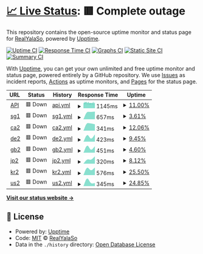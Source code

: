 # [📈 Live Status](https://status.yalaso.top): <!--live status--> **🟥 Complete outage**

This repository contains the open-source uptime monitor and status page for [RealYalaSo](https://status.yalaso.top), powered by [Upptime](https://github.com/upptime/upptime).

[![Uptime CI](https://github.com/RealYalaSo/status/workflows/Uptime%20CI/badge.svg)](https://github.com/RealYalaSo/status/actions?query=workflow%3A%22Uptime+CI%22)
[![Response Time CI](https://github.com/RealYalaSo/status/workflows/Response%20Time%20CI/badge.svg)](https://github.com/RealYalaSo/status/actions?query=workflow%3A%22Response+Time+CI%22)
[![Graphs CI](https://github.com/RealYalaSo/status/workflows/Graphs%20CI/badge.svg)](https://github.com/RealYalaSo/status/actions?query=workflow%3A%22Graphs+CI%22)
[![Static Site CI](https://github.com/RealYalaSo/status/workflows/Static%20Site%20CI/badge.svg)](https://github.com/RealYalaSo/status/actions?query=workflow%3A%22Static+Site+CI%22)
[![Summary CI](https://github.com/RealYalaSo/status/workflows/Summary%20CI/badge.svg)](https://github.com/RealYalaSo/status/actions?query=workflow%3A%22Summary+CI%22)

With [Upptime](https://upptime.js.org), you can get your own unlimited and free uptime monitor and status page, powered entirely by a GitHub repository. We use [Issues](https://github.com/RealYalaSo/status/issues) as incident reports, [Actions](https://github.com/RealYalaSo/status/actions) as uptime monitors, and [Pages](https://status.yalaso.top) for the status page.

<!--start: status pages-->
<!-- This summary is generated by Upptime (https://github.com/upptime/upptime) -->
<!-- Do not edit this manually, your changes will be overwritten -->
<!-- prettier-ignore -->
| URL | Status | History | Response Time | Uptime |
| --- | ------ | ------- | ------------- | ------ |
| <img alt="" src="https://favicons.githubusercontent.com/api.yalaso.top" height="13"> [API](https://api.yalaso.top) | 🟥 Down | [api.yml](https://github.com/RealYalaSo/status/commits/HEAD/history/api.yml) | <details><summary><img alt="Response time graph" src="./graphs/api/response-time-week.png" height="20"> 1145ms</summary><br><a href="https://status.yalaso.top/history/api"><img alt="Response time 1145" src="https://img.shields.io/endpoint?url=https%3A%2F%2Fraw.githubusercontent.com%2FRealYalaSo%2Fstatus%2FHEAD%2Fapi%2Fapi%2Fresponse-time.json"></a><br><a href="https://status.yalaso.top/history/api"><img alt="24-hour response time 1145" src="https://img.shields.io/endpoint?url=https%3A%2F%2Fraw.githubusercontent.com%2FRealYalaSo%2Fstatus%2FHEAD%2Fapi%2Fapi%2Fresponse-time-day.json"></a><br><a href="https://status.yalaso.top/history/api"><img alt="7-day response time 1145" src="https://img.shields.io/endpoint?url=https%3A%2F%2Fraw.githubusercontent.com%2FRealYalaSo%2Fstatus%2FHEAD%2Fapi%2Fapi%2Fresponse-time-week.json"></a><br><a href="https://status.yalaso.top/history/api"><img alt="30-day response time 1145" src="https://img.shields.io/endpoint?url=https%3A%2F%2Fraw.githubusercontent.com%2FRealYalaSo%2Fstatus%2FHEAD%2Fapi%2Fapi%2Fresponse-time-month.json"></a><br><a href="https://status.yalaso.top/history/api"><img alt="1-year response time 1145" src="https://img.shields.io/endpoint?url=https%3A%2F%2Fraw.githubusercontent.com%2FRealYalaSo%2Fstatus%2FHEAD%2Fapi%2Fapi%2Fresponse-time-year.json"></a></details> | <details><summary><a href="https://status.yalaso.top/history/api">11.00%</a></summary><a href="https://status.yalaso.top/history/api"><img alt="All-time uptime 11.00%" src="https://img.shields.io/endpoint?url=https%3A%2F%2Fraw.githubusercontent.com%2FRealYalaSo%2Fstatus%2FHEAD%2Fapi%2Fapi%2Fuptime.json"></a><br><a href="https://status.yalaso.top/history/api"><img alt="24-hour uptime 11.00%" src="https://img.shields.io/endpoint?url=https%3A%2F%2Fraw.githubusercontent.com%2FRealYalaSo%2Fstatus%2FHEAD%2Fapi%2Fapi%2Fuptime-day.json"></a><br><a href="https://status.yalaso.top/history/api"><img alt="7-day uptime 11.00%" src="https://img.shields.io/endpoint?url=https%3A%2F%2Fraw.githubusercontent.com%2FRealYalaSo%2Fstatus%2FHEAD%2Fapi%2Fapi%2Fuptime-week.json"></a><br><a href="https://status.yalaso.top/history/api"><img alt="30-day uptime 11.00%" src="https://img.shields.io/endpoint?url=https%3A%2F%2Fraw.githubusercontent.com%2FRealYalaSo%2Fstatus%2FHEAD%2Fapi%2Fapi%2Fuptime-month.json"></a><br><a href="https://status.yalaso.top/history/api"><img alt="1-year uptime 11.00%" src="https://img.shields.io/endpoint?url=https%3A%2F%2Fraw.githubusercontent.com%2FRealYalaSo%2Fstatus%2FHEAD%2Fapi%2Fapi%2Fuptime-year.json"></a></details>
| <img alt="" src="https://favicons.githubusercontent.com/sg1.yalaso.top" height="13"> [sg1](http://sg1.yalaso.top) | 🟥 Down | [sg1.yml](https://github.com/RealYalaSo/status/commits/HEAD/history/sg1.yml) | <details><summary><img alt="Response time graph" src="./graphs/sg1/response-time-week.png" height="20"> 657ms</summary><br><a href="https://status.yalaso.top/history/sg1"><img alt="Response time 657" src="https://img.shields.io/endpoint?url=https%3A%2F%2Fraw.githubusercontent.com%2FRealYalaSo%2Fstatus%2FHEAD%2Fapi%2Fsg1%2Fresponse-time.json"></a><br><a href="https://status.yalaso.top/history/sg1"><img alt="24-hour response time 657" src="https://img.shields.io/endpoint?url=https%3A%2F%2Fraw.githubusercontent.com%2FRealYalaSo%2Fstatus%2FHEAD%2Fapi%2Fsg1%2Fresponse-time-day.json"></a><br><a href="https://status.yalaso.top/history/sg1"><img alt="7-day response time 657" src="https://img.shields.io/endpoint?url=https%3A%2F%2Fraw.githubusercontent.com%2FRealYalaSo%2Fstatus%2FHEAD%2Fapi%2Fsg1%2Fresponse-time-week.json"></a><br><a href="https://status.yalaso.top/history/sg1"><img alt="30-day response time 657" src="https://img.shields.io/endpoint?url=https%3A%2F%2Fraw.githubusercontent.com%2FRealYalaSo%2Fstatus%2FHEAD%2Fapi%2Fsg1%2Fresponse-time-month.json"></a><br><a href="https://status.yalaso.top/history/sg1"><img alt="1-year response time 657" src="https://img.shields.io/endpoint?url=https%3A%2F%2Fraw.githubusercontent.com%2FRealYalaSo%2Fstatus%2FHEAD%2Fapi%2Fsg1%2Fresponse-time-year.json"></a></details> | <details><summary><a href="https://status.yalaso.top/history/sg1">3.61%</a></summary><a href="https://status.yalaso.top/history/sg1"><img alt="All-time uptime 3.61%" src="https://img.shields.io/endpoint?url=https%3A%2F%2Fraw.githubusercontent.com%2FRealYalaSo%2Fstatus%2FHEAD%2Fapi%2Fsg1%2Fuptime.json"></a><br><a href="https://status.yalaso.top/history/sg1"><img alt="24-hour uptime 3.61%" src="https://img.shields.io/endpoint?url=https%3A%2F%2Fraw.githubusercontent.com%2FRealYalaSo%2Fstatus%2FHEAD%2Fapi%2Fsg1%2Fuptime-day.json"></a><br><a href="https://status.yalaso.top/history/sg1"><img alt="7-day uptime 3.61%" src="https://img.shields.io/endpoint?url=https%3A%2F%2Fraw.githubusercontent.com%2FRealYalaSo%2Fstatus%2FHEAD%2Fapi%2Fsg1%2Fuptime-week.json"></a><br><a href="https://status.yalaso.top/history/sg1"><img alt="30-day uptime 3.61%" src="https://img.shields.io/endpoint?url=https%3A%2F%2Fraw.githubusercontent.com%2FRealYalaSo%2Fstatus%2FHEAD%2Fapi%2Fsg1%2Fuptime-month.json"></a><br><a href="https://status.yalaso.top/history/sg1"><img alt="1-year uptime 3.61%" src="https://img.shields.io/endpoint?url=https%3A%2F%2Fraw.githubusercontent.com%2FRealYalaSo%2Fstatus%2FHEAD%2Fapi%2Fsg1%2Fuptime-year.json"></a></details>
| <img alt="" src="https://favicons.githubusercontent.com/ca2.yalaso.top" height="13"> [ca2](http://ca2.yalaso.top) | 🟥 Down | [ca2.yml](https://github.com/RealYalaSo/status/commits/HEAD/history/ca2.yml) | <details><summary><img alt="Response time graph" src="./graphs/ca2/response-time-week.png" height="20"> 341ms</summary><br><a href="https://status.yalaso.top/history/ca2"><img alt="Response time 341" src="https://img.shields.io/endpoint?url=https%3A%2F%2Fraw.githubusercontent.com%2FRealYalaSo%2Fstatus%2FHEAD%2Fapi%2Fca2%2Fresponse-time.json"></a><br><a href="https://status.yalaso.top/history/ca2"><img alt="24-hour response time 341" src="https://img.shields.io/endpoint?url=https%3A%2F%2Fraw.githubusercontent.com%2FRealYalaSo%2Fstatus%2FHEAD%2Fapi%2Fca2%2Fresponse-time-day.json"></a><br><a href="https://status.yalaso.top/history/ca2"><img alt="7-day response time 341" src="https://img.shields.io/endpoint?url=https%3A%2F%2Fraw.githubusercontent.com%2FRealYalaSo%2Fstatus%2FHEAD%2Fapi%2Fca2%2Fresponse-time-week.json"></a><br><a href="https://status.yalaso.top/history/ca2"><img alt="30-day response time 341" src="https://img.shields.io/endpoint?url=https%3A%2F%2Fraw.githubusercontent.com%2FRealYalaSo%2Fstatus%2FHEAD%2Fapi%2Fca2%2Fresponse-time-month.json"></a><br><a href="https://status.yalaso.top/history/ca2"><img alt="1-year response time 341" src="https://img.shields.io/endpoint?url=https%3A%2F%2Fraw.githubusercontent.com%2FRealYalaSo%2Fstatus%2FHEAD%2Fapi%2Fca2%2Fresponse-time-year.json"></a></details> | <details><summary><a href="https://status.yalaso.top/history/ca2">12.06%</a></summary><a href="https://status.yalaso.top/history/ca2"><img alt="All-time uptime 12.06%" src="https://img.shields.io/endpoint?url=https%3A%2F%2Fraw.githubusercontent.com%2FRealYalaSo%2Fstatus%2FHEAD%2Fapi%2Fca2%2Fuptime.json"></a><br><a href="https://status.yalaso.top/history/ca2"><img alt="24-hour uptime 12.06%" src="https://img.shields.io/endpoint?url=https%3A%2F%2Fraw.githubusercontent.com%2FRealYalaSo%2Fstatus%2FHEAD%2Fapi%2Fca2%2Fuptime-day.json"></a><br><a href="https://status.yalaso.top/history/ca2"><img alt="7-day uptime 12.06%" src="https://img.shields.io/endpoint?url=https%3A%2F%2Fraw.githubusercontent.com%2FRealYalaSo%2Fstatus%2FHEAD%2Fapi%2Fca2%2Fuptime-week.json"></a><br><a href="https://status.yalaso.top/history/ca2"><img alt="30-day uptime 12.06%" src="https://img.shields.io/endpoint?url=https%3A%2F%2Fraw.githubusercontent.com%2FRealYalaSo%2Fstatus%2FHEAD%2Fapi%2Fca2%2Fuptime-month.json"></a><br><a href="https://status.yalaso.top/history/ca2"><img alt="1-year uptime 12.06%" src="https://img.shields.io/endpoint?url=https%3A%2F%2Fraw.githubusercontent.com%2FRealYalaSo%2Fstatus%2FHEAD%2Fapi%2Fca2%2Fuptime-year.json"></a></details>
| <img alt="" src="https://favicons.githubusercontent.com/de2.yalaso.top" height="13"> [de2](http://de2.yalaso.top) | 🟥 Down | [de2.yml](https://github.com/RealYalaSo/status/commits/HEAD/history/de2.yml) | <details><summary><img alt="Response time graph" src="./graphs/de2/response-time-week.png" height="20"> 423ms</summary><br><a href="https://status.yalaso.top/history/de2"><img alt="Response time 423" src="https://img.shields.io/endpoint?url=https%3A%2F%2Fraw.githubusercontent.com%2FRealYalaSo%2Fstatus%2FHEAD%2Fapi%2Fde2%2Fresponse-time.json"></a><br><a href="https://status.yalaso.top/history/de2"><img alt="24-hour response time 423" src="https://img.shields.io/endpoint?url=https%3A%2F%2Fraw.githubusercontent.com%2FRealYalaSo%2Fstatus%2FHEAD%2Fapi%2Fde2%2Fresponse-time-day.json"></a><br><a href="https://status.yalaso.top/history/de2"><img alt="7-day response time 423" src="https://img.shields.io/endpoint?url=https%3A%2F%2Fraw.githubusercontent.com%2FRealYalaSo%2Fstatus%2FHEAD%2Fapi%2Fde2%2Fresponse-time-week.json"></a><br><a href="https://status.yalaso.top/history/de2"><img alt="30-day response time 423" src="https://img.shields.io/endpoint?url=https%3A%2F%2Fraw.githubusercontent.com%2FRealYalaSo%2Fstatus%2FHEAD%2Fapi%2Fde2%2Fresponse-time-month.json"></a><br><a href="https://status.yalaso.top/history/de2"><img alt="1-year response time 423" src="https://img.shields.io/endpoint?url=https%3A%2F%2Fraw.githubusercontent.com%2FRealYalaSo%2Fstatus%2FHEAD%2Fapi%2Fde2%2Fresponse-time-year.json"></a></details> | <details><summary><a href="https://status.yalaso.top/history/de2">9.45%</a></summary><a href="https://status.yalaso.top/history/de2"><img alt="All-time uptime 9.45%" src="https://img.shields.io/endpoint?url=https%3A%2F%2Fraw.githubusercontent.com%2FRealYalaSo%2Fstatus%2FHEAD%2Fapi%2Fde2%2Fuptime.json"></a><br><a href="https://status.yalaso.top/history/de2"><img alt="24-hour uptime 9.45%" src="https://img.shields.io/endpoint?url=https%3A%2F%2Fraw.githubusercontent.com%2FRealYalaSo%2Fstatus%2FHEAD%2Fapi%2Fde2%2Fuptime-day.json"></a><br><a href="https://status.yalaso.top/history/de2"><img alt="7-day uptime 9.45%" src="https://img.shields.io/endpoint?url=https%3A%2F%2Fraw.githubusercontent.com%2FRealYalaSo%2Fstatus%2FHEAD%2Fapi%2Fde2%2Fuptime-week.json"></a><br><a href="https://status.yalaso.top/history/de2"><img alt="30-day uptime 9.45%" src="https://img.shields.io/endpoint?url=https%3A%2F%2Fraw.githubusercontent.com%2FRealYalaSo%2Fstatus%2FHEAD%2Fapi%2Fde2%2Fuptime-month.json"></a><br><a href="https://status.yalaso.top/history/de2"><img alt="1-year uptime 9.45%" src="https://img.shields.io/endpoint?url=https%3A%2F%2Fraw.githubusercontent.com%2FRealYalaSo%2Fstatus%2FHEAD%2Fapi%2Fde2%2Fuptime-year.json"></a></details>
| <img alt="" src="https://favicons.githubusercontent.com/gb2.yalaso.top" height="13"> [gb2](http://gb2.yalaso.top) | 🟥 Down | [gb2.yml](https://github.com/RealYalaSo/status/commits/HEAD/history/gb2.yml) | <details><summary><img alt="Response time graph" src="./graphs/gb2/response-time-week.png" height="20"> 451ms</summary><br><a href="https://status.yalaso.top/history/gb2"><img alt="Response time 451" src="https://img.shields.io/endpoint?url=https%3A%2F%2Fraw.githubusercontent.com%2FRealYalaSo%2Fstatus%2FHEAD%2Fapi%2Fgb2%2Fresponse-time.json"></a><br><a href="https://status.yalaso.top/history/gb2"><img alt="24-hour response time 451" src="https://img.shields.io/endpoint?url=https%3A%2F%2Fraw.githubusercontent.com%2FRealYalaSo%2Fstatus%2FHEAD%2Fapi%2Fgb2%2Fresponse-time-day.json"></a><br><a href="https://status.yalaso.top/history/gb2"><img alt="7-day response time 451" src="https://img.shields.io/endpoint?url=https%3A%2F%2Fraw.githubusercontent.com%2FRealYalaSo%2Fstatus%2FHEAD%2Fapi%2Fgb2%2Fresponse-time-week.json"></a><br><a href="https://status.yalaso.top/history/gb2"><img alt="30-day response time 451" src="https://img.shields.io/endpoint?url=https%3A%2F%2Fraw.githubusercontent.com%2FRealYalaSo%2Fstatus%2FHEAD%2Fapi%2Fgb2%2Fresponse-time-month.json"></a><br><a href="https://status.yalaso.top/history/gb2"><img alt="1-year response time 451" src="https://img.shields.io/endpoint?url=https%3A%2F%2Fraw.githubusercontent.com%2FRealYalaSo%2Fstatus%2FHEAD%2Fapi%2Fgb2%2Fresponse-time-year.json"></a></details> | <details><summary><a href="https://status.yalaso.top/history/gb2">4.60%</a></summary><a href="https://status.yalaso.top/history/gb2"><img alt="All-time uptime 4.60%" src="https://img.shields.io/endpoint?url=https%3A%2F%2Fraw.githubusercontent.com%2FRealYalaSo%2Fstatus%2FHEAD%2Fapi%2Fgb2%2Fuptime.json"></a><br><a href="https://status.yalaso.top/history/gb2"><img alt="24-hour uptime 4.60%" src="https://img.shields.io/endpoint?url=https%3A%2F%2Fraw.githubusercontent.com%2FRealYalaSo%2Fstatus%2FHEAD%2Fapi%2Fgb2%2Fuptime-day.json"></a><br><a href="https://status.yalaso.top/history/gb2"><img alt="7-day uptime 4.60%" src="https://img.shields.io/endpoint?url=https%3A%2F%2Fraw.githubusercontent.com%2FRealYalaSo%2Fstatus%2FHEAD%2Fapi%2Fgb2%2Fuptime-week.json"></a><br><a href="https://status.yalaso.top/history/gb2"><img alt="30-day uptime 4.60%" src="https://img.shields.io/endpoint?url=https%3A%2F%2Fraw.githubusercontent.com%2FRealYalaSo%2Fstatus%2FHEAD%2Fapi%2Fgb2%2Fuptime-month.json"></a><br><a href="https://status.yalaso.top/history/gb2"><img alt="1-year uptime 4.60%" src="https://img.shields.io/endpoint?url=https%3A%2F%2Fraw.githubusercontent.com%2FRealYalaSo%2Fstatus%2FHEAD%2Fapi%2Fgb2%2Fuptime-year.json"></a></details>
| <img alt="" src="https://favicons.githubusercontent.com/jp2.yalaso.top" height="13"> [jp2](http://jp2.yalaso.top) | 🟥 Down | [jp2.yml](https://github.com/RealYalaSo/status/commits/HEAD/history/jp2.yml) | <details><summary><img alt="Response time graph" src="./graphs/jp2/response-time-week.png" height="20"> 320ms</summary><br><a href="https://status.yalaso.top/history/jp2"><img alt="Response time 320" src="https://img.shields.io/endpoint?url=https%3A%2F%2Fraw.githubusercontent.com%2FRealYalaSo%2Fstatus%2FHEAD%2Fapi%2Fjp2%2Fresponse-time.json"></a><br><a href="https://status.yalaso.top/history/jp2"><img alt="24-hour response time 320" src="https://img.shields.io/endpoint?url=https%3A%2F%2Fraw.githubusercontent.com%2FRealYalaSo%2Fstatus%2FHEAD%2Fapi%2Fjp2%2Fresponse-time-day.json"></a><br><a href="https://status.yalaso.top/history/jp2"><img alt="7-day response time 320" src="https://img.shields.io/endpoint?url=https%3A%2F%2Fraw.githubusercontent.com%2FRealYalaSo%2Fstatus%2FHEAD%2Fapi%2Fjp2%2Fresponse-time-week.json"></a><br><a href="https://status.yalaso.top/history/jp2"><img alt="30-day response time 320" src="https://img.shields.io/endpoint?url=https%3A%2F%2Fraw.githubusercontent.com%2FRealYalaSo%2Fstatus%2FHEAD%2Fapi%2Fjp2%2Fresponse-time-month.json"></a><br><a href="https://status.yalaso.top/history/jp2"><img alt="1-year response time 320" src="https://img.shields.io/endpoint?url=https%3A%2F%2Fraw.githubusercontent.com%2FRealYalaSo%2Fstatus%2FHEAD%2Fapi%2Fjp2%2Fresponse-time-year.json"></a></details> | <details><summary><a href="https://status.yalaso.top/history/jp2">8.12%</a></summary><a href="https://status.yalaso.top/history/jp2"><img alt="All-time uptime 8.12%" src="https://img.shields.io/endpoint?url=https%3A%2F%2Fraw.githubusercontent.com%2FRealYalaSo%2Fstatus%2FHEAD%2Fapi%2Fjp2%2Fuptime.json"></a><br><a href="https://status.yalaso.top/history/jp2"><img alt="24-hour uptime 8.12%" src="https://img.shields.io/endpoint?url=https%3A%2F%2Fraw.githubusercontent.com%2FRealYalaSo%2Fstatus%2FHEAD%2Fapi%2Fjp2%2Fuptime-day.json"></a><br><a href="https://status.yalaso.top/history/jp2"><img alt="7-day uptime 8.12%" src="https://img.shields.io/endpoint?url=https%3A%2F%2Fraw.githubusercontent.com%2FRealYalaSo%2Fstatus%2FHEAD%2Fapi%2Fjp2%2Fuptime-week.json"></a><br><a href="https://status.yalaso.top/history/jp2"><img alt="30-day uptime 8.12%" src="https://img.shields.io/endpoint?url=https%3A%2F%2Fraw.githubusercontent.com%2FRealYalaSo%2Fstatus%2FHEAD%2Fapi%2Fjp2%2Fuptime-month.json"></a><br><a href="https://status.yalaso.top/history/jp2"><img alt="1-year uptime 8.12%" src="https://img.shields.io/endpoint?url=https%3A%2F%2Fraw.githubusercontent.com%2FRealYalaSo%2Fstatus%2FHEAD%2Fapi%2Fjp2%2Fuptime-year.json"></a></details>
| <img alt="" src="https://favicons.githubusercontent.com/kr2.yalaso.top" height="13"> [kr2](http://kr2.yalaso.top) | 🟥 Down | [kr2.yml](https://github.com/RealYalaSo/status/commits/HEAD/history/kr2.yml) | <details><summary><img alt="Response time graph" src="./graphs/kr2/response-time-week.png" height="20"> 576ms</summary><br><a href="https://status.yalaso.top/history/kr2"><img alt="Response time 576" src="https://img.shields.io/endpoint?url=https%3A%2F%2Fraw.githubusercontent.com%2FRealYalaSo%2Fstatus%2FHEAD%2Fapi%2Fkr2%2Fresponse-time.json"></a><br><a href="https://status.yalaso.top/history/kr2"><img alt="24-hour response time 576" src="https://img.shields.io/endpoint?url=https%3A%2F%2Fraw.githubusercontent.com%2FRealYalaSo%2Fstatus%2FHEAD%2Fapi%2Fkr2%2Fresponse-time-day.json"></a><br><a href="https://status.yalaso.top/history/kr2"><img alt="7-day response time 576" src="https://img.shields.io/endpoint?url=https%3A%2F%2Fraw.githubusercontent.com%2FRealYalaSo%2Fstatus%2FHEAD%2Fapi%2Fkr2%2Fresponse-time-week.json"></a><br><a href="https://status.yalaso.top/history/kr2"><img alt="30-day response time 576" src="https://img.shields.io/endpoint?url=https%3A%2F%2Fraw.githubusercontent.com%2FRealYalaSo%2Fstatus%2FHEAD%2Fapi%2Fkr2%2Fresponse-time-month.json"></a><br><a href="https://status.yalaso.top/history/kr2"><img alt="1-year response time 576" src="https://img.shields.io/endpoint?url=https%3A%2F%2Fraw.githubusercontent.com%2FRealYalaSo%2Fstatus%2FHEAD%2Fapi%2Fkr2%2Fresponse-time-year.json"></a></details> | <details><summary><a href="https://status.yalaso.top/history/kr2">25.50%</a></summary><a href="https://status.yalaso.top/history/kr2"><img alt="All-time uptime 25.50%" src="https://img.shields.io/endpoint?url=https%3A%2F%2Fraw.githubusercontent.com%2FRealYalaSo%2Fstatus%2FHEAD%2Fapi%2Fkr2%2Fuptime.json"></a><br><a href="https://status.yalaso.top/history/kr2"><img alt="24-hour uptime 25.50%" src="https://img.shields.io/endpoint?url=https%3A%2F%2Fraw.githubusercontent.com%2FRealYalaSo%2Fstatus%2FHEAD%2Fapi%2Fkr2%2Fuptime-day.json"></a><br><a href="https://status.yalaso.top/history/kr2"><img alt="7-day uptime 25.50%" src="https://img.shields.io/endpoint?url=https%3A%2F%2Fraw.githubusercontent.com%2FRealYalaSo%2Fstatus%2FHEAD%2Fapi%2Fkr2%2Fuptime-week.json"></a><br><a href="https://status.yalaso.top/history/kr2"><img alt="30-day uptime 25.50%" src="https://img.shields.io/endpoint?url=https%3A%2F%2Fraw.githubusercontent.com%2FRealYalaSo%2Fstatus%2FHEAD%2Fapi%2Fkr2%2Fuptime-month.json"></a><br><a href="https://status.yalaso.top/history/kr2"><img alt="1-year uptime 25.50%" src="https://img.shields.io/endpoint?url=https%3A%2F%2Fraw.githubusercontent.com%2FRealYalaSo%2Fstatus%2FHEAD%2Fapi%2Fkr2%2Fuptime-year.json"></a></details>
| <img alt="" src="https://favicons.githubusercontent.com/us2.yalaso.top" height="13"> [us2](http://us2.yalaso.top) | 🟥 Down | [us2.yml](https://github.com/RealYalaSo/status/commits/HEAD/history/us2.yml) | <details><summary><img alt="Response time graph" src="./graphs/us2/response-time-week.png" height="20"> 345ms</summary><br><a href="https://status.yalaso.top/history/us2"><img alt="Response time 345" src="https://img.shields.io/endpoint?url=https%3A%2F%2Fraw.githubusercontent.com%2FRealYalaSo%2Fstatus%2FHEAD%2Fapi%2Fus2%2Fresponse-time.json"></a><br><a href="https://status.yalaso.top/history/us2"><img alt="24-hour response time 345" src="https://img.shields.io/endpoint?url=https%3A%2F%2Fraw.githubusercontent.com%2FRealYalaSo%2Fstatus%2FHEAD%2Fapi%2Fus2%2Fresponse-time-day.json"></a><br><a href="https://status.yalaso.top/history/us2"><img alt="7-day response time 345" src="https://img.shields.io/endpoint?url=https%3A%2F%2Fraw.githubusercontent.com%2FRealYalaSo%2Fstatus%2FHEAD%2Fapi%2Fus2%2Fresponse-time-week.json"></a><br><a href="https://status.yalaso.top/history/us2"><img alt="30-day response time 345" src="https://img.shields.io/endpoint?url=https%3A%2F%2Fraw.githubusercontent.com%2FRealYalaSo%2Fstatus%2FHEAD%2Fapi%2Fus2%2Fresponse-time-month.json"></a><br><a href="https://status.yalaso.top/history/us2"><img alt="1-year response time 345" src="https://img.shields.io/endpoint?url=https%3A%2F%2Fraw.githubusercontent.com%2FRealYalaSo%2Fstatus%2FHEAD%2Fapi%2Fus2%2Fresponse-time-year.json"></a></details> | <details><summary><a href="https://status.yalaso.top/history/us2">24.85%</a></summary><a href="https://status.yalaso.top/history/us2"><img alt="All-time uptime 24.85%" src="https://img.shields.io/endpoint?url=https%3A%2F%2Fraw.githubusercontent.com%2FRealYalaSo%2Fstatus%2FHEAD%2Fapi%2Fus2%2Fuptime.json"></a><br><a href="https://status.yalaso.top/history/us2"><img alt="24-hour uptime 24.85%" src="https://img.shields.io/endpoint?url=https%3A%2F%2Fraw.githubusercontent.com%2FRealYalaSo%2Fstatus%2FHEAD%2Fapi%2Fus2%2Fuptime-day.json"></a><br><a href="https://status.yalaso.top/history/us2"><img alt="7-day uptime 24.85%" src="https://img.shields.io/endpoint?url=https%3A%2F%2Fraw.githubusercontent.com%2FRealYalaSo%2Fstatus%2FHEAD%2Fapi%2Fus2%2Fuptime-week.json"></a><br><a href="https://status.yalaso.top/history/us2"><img alt="30-day uptime 24.85%" src="https://img.shields.io/endpoint?url=https%3A%2F%2Fraw.githubusercontent.com%2FRealYalaSo%2Fstatus%2FHEAD%2Fapi%2Fus2%2Fuptime-month.json"></a><br><a href="https://status.yalaso.top/history/us2"><img alt="1-year uptime 24.85%" src="https://img.shields.io/endpoint?url=https%3A%2F%2Fraw.githubusercontent.com%2FRealYalaSo%2Fstatus%2FHEAD%2Fapi%2Fus2%2Fuptime-year.json"></a></details>

<!--end: status pages-->

[**Visit our status website →**](https://status.yalaso.top)

## 📄 License

- Powered by: [Upptime](https://github.com/upptime/upptime)
- Code: [MIT](./LICENSE) © [RealYalaSo](https://status.yalaso.top)
- Data in the `./history` directory: [Open Database License](https://opendatacommons.org/licenses/odbl/1-0/)
